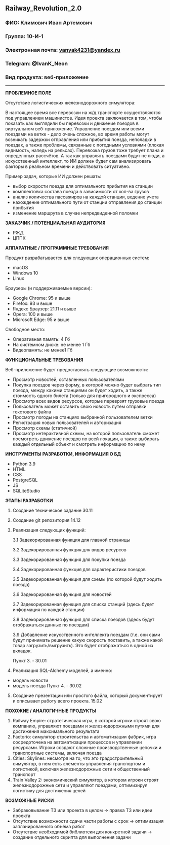 ## Railway_Revolution_2.0

### ФИО: Климович Иван Артемович
### Группа: 10-И-1
### Электронная почта: vanyak4231@yandex.ru
### Telegram: @IvanK_Neon
### Вид продукта: веб-приложение
---

**ПРОБЛЕМНОЕ ПОЛЕ**

Отсутствие логистических железнодорожного симулятора:

   В настоящее время все перевозки на ж/д транспорте осуществляются под управлением машинистов. Идея проекта заключается в том, чтобы показать как выглядили бы перевозки и движение поездов в виртуальном веб-приложение. Управление поездом или всеми поездами на ветке - дело очень сложное, во время работы могут возникать задержки отправления или прибытия поезда, неполадки в поездах, а также проблемы, связанные с погодными условиями (плохая видимость, наледь на рельсах). Перевозка грузов тоже требует плана и определнных рассчётов. А так как управлять поездами будут не люди, а искусственный интеллект, то ИИ должен будет сам анализировать факторы в реальном времени и действовать ситуативно.

Пример задач, которые ИИ должен решать:
   + выбор скорости поезда для оптимального прибытия на станции
   + комплектовка состава поезда в зависимости от кол-ва грузов
   + анализ количества пассажиров на каждой станции, ведение учета
   + нахождение оптимального пути от станции отправления до станции прибытия
   + изменение маршрута в случае непредвиденной поломки

**ЗАКАЗЧИК / ПОТЕНЦИАЛЬНАЯ АУДИТОРИЯ**
- РЖД
- ЦППК

**АППАРАТНЫЕ / ПРОГРАММНЫЕ ТРЕБОВАНИЯ** 

Продукт разрабатывается для следующих операционных систем: 
* macOS
* Windows 10
* Linux

Браузеры (и поддерживаемые версии):
- Google Chrome: 95 и выше
- Firefox: 93 и выше
- Яндекс Браузер: 21.11 и выше
- Opera: 100 и выше
- Microsoft Edge: 95 и выше

Свободное место:
- Оперативная память: 4 Гб
- На системном диске: не менее 1 Гб
- Видеопамять: не менее1 Гб

**ФУНКЦИОНАЛЬНЫЕ ТРЕБОВАНИЯ**

Веб-приложение будет предоставлять следующие возможности:
- Просмотр новостей, оставленных пользователями
- Покупка поездов через форму, в которой можно будет выбрать тип поезда, между какими станциями он будет ходить, а также стоимость одного билета (только для пригородного и экспресса)
- Просмотр всех видов ресурсов, которые переврзят грузовые поезда
- Пользователь может оставить свою новость путем отправки текстового файла
- Просмотр погоды на станциях выбранной пользователем ветки
- Регистрация новых пользователей и авторизация
- Просмотр схемы (статичной)
- Просмотр интерактивной схемы, на которой пользователь сможет посмотреть движение поездов по всей локации, а также выбирать каждый отдельный объект и смотреть информацию по нему

**ИНСТРУМЕНТЫ РАЗРАБОТКИ, ИНФОРМАЦИЯ О БД**
* Python 3.9
*	HTML
*	CSS
*	PostgreSQL
*	JS
*	SQLiteStudio

**ЭТАПЫ РАЗРАБОТКИ**

1. Создание техническое задание 30.11
2. Создание git репозитория 14.12
3. Реализация следующих функций:

   3.1 Задекорированная функция для главной страницы

   3.2 Задекорированная функция для видов ресурсов

   3.3 Задекорированная функция для покупки поезда

   3.4 Задекорированная функция для характеристики поездов

   3.5 Задекорированная функция для схемы (по которой будут ходить поезда)

   3.6 Задекорированная функция для новостей

   3.7 Задекорированная функция для списка станций (здесь будет информация по каждой станции)

   3.8 Задекорированная функция для списка поездов (здесь будут отображаться данные по поездам)

   3.9 Добавление искусственного интеллекта поездам (т.е. они сами будут принимать решение какую скорость поставить, а также какой товар загрузить/выгрузить). Это будет отображаться в одной из вкладок.

   Пункт 3. - 30.01

4. Реализация SQL-Alchemy моделей, а именно:
- модель новости
- модель поезда
Пункт 4. - 30.02

5. Создание презентации или простого файла, который документирует и описывает работу всего проекта. 15.02

**ПОХОЖИЕ / АНАЛОГИЧНЫЕ ПРОДУКТЫ**

1. Railway Empire: стратегическая игра, в которой игроки строят свою компанию, управляют поездами и железнодорожными путями для достижения максимального результата
2. Factorio: cимулятор строительства и автоматизации фабрик, игра сосредоточена на автоматизации процессов и управлении ресурсами. Игроки создают сложные производственные цепочки и транспортные системы, включая поезда
3. Cities: Skylines: несмотря на то, что это градостроительный симулятор, в нем есть элементы управления транспортом и логистикой, включая железнодорожные сети и общественный транспорт
4. Train Valley 2: экономический симулятор, в котором игроки строят железнодорожные сети и управляют поездами, оптимизируя логистику для достижения целей

**ВОЗМОЖНЫЕ РИСКИ**
- Забраковывание ТЗ или проекта в целом -> правка ТЗ или идеи проекта
- Отсутствие возможности сдачи части работы с срок -> оптимизация запланированного объёма работ
- Отсутствие необходимой библиотеки для конкретной задачи -> создание отдельного скрипта для выполнения задачи
